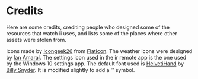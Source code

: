 # Credits

Here are some credits, crediting people who designed some of the resources that watch ii uses, and lists some of the places where other assets were stolen from.

Icons made by [Icongeek26](https://www.flaticon.com/authors/icongeek26) from [Flaticon](https://www.flaticon.com/).  The weather icons were designed by [Ian Amaral](https://dribbble.com/shots/5446697-Material-Design-inspired-weather-icons).  The settings icon used in the ir remote app is the one used by the Windows 10 settings app.  The default font used is [HelvetiHand](https://www.dafont.com/helvetihand.font) by [Billy Snyder](https://www.dafont.com/billy-snyder.d4452).  It is modified slightly to add a ™ symbol.
